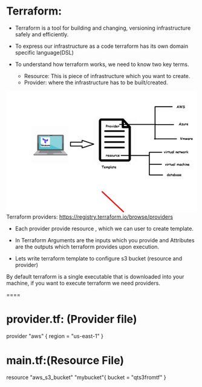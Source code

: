 Terraform:
==========

* Terraform is a tool for building and changing, versioning infrastructure safely and efficiently.
* To express our infrastructure as a code terraform has its own domain specific language(DSL)
* To understand how terraform works, we need to know two key terms.

   * Resource: This is piece of infrastructure which you want to create.
   * Provider:  where the infrastructure has to be built/created.

![Preview](./images/image.png) 
Terraform providers: https://registry.terraform.io/browse/providers

* Each provider provide resource , which we can  user to create template.
* In Terraform Arguments are the inputs which you provide and Attributes are the outputs which terraform provides upon execution.

* Lets write terraform template to configure  s3 bucket (resource and provider)

By default terraform is a single executable that is downloaded into  your machine, if you want to execute terraform we need providers.

====

provider.tf: (Provider file)
============
provider "aws" {
  region = "us-east-1"
}

main.tf:(Resource File)
==========
resource "aws_s3_bucket" "mybucket"{
  bucket = "qts3fromtf"
}


